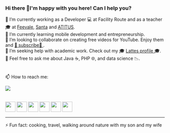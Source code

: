 ### Hi there 👋I'm happy with you here! Can I help you?
🔭 I’m currently working as a Developer 💻 at Facility Route and as a teacher 🎓 at <a href="https://feevale.br/">Feevale</a>, <a href="https://www.acsc.com.br/santacatarina/">Santa</a> and <a href="https://www.atitus.edu.br/">ATITUS</a>.<br>
🌱 I’m currently learning mobile development and entrepreneurship.<br>
👯 I’m looking to collaborate on creating free videos for YouTube. Enjoy them and <a href="https://www.youtube.com/c/marcelojtelles?sub_confirmation=1">🎯 subscribe🎯 </a>. <br>
🤔 I’m seeking help with academic work. Check out my 🎓 <a href="http://lattes.cnpq.br/9414932542121207">Lattes profile </a> 🎓.<br>
💬 Feel free to ask me about Java ☕, PHP 🌐, and data science 📉.<br>
<br>
<br>
📫 How to reach me:

<a href="https://github.com/macelot"><img src="https://facilityroute.com/images/rs/-Github-000.svg"></a>
<a href="https://www.facebook.com/marcelojosuetelles"><img alt="" src="https://facilityroute.com/images/rs/-Facebook-3b579d.svg"/></a></td>
<a href="https://br.pinterest.com/marcelotelles14/"><img alt="" src="https://facilityroute.com/images/rs/-Pinterest-BD081C.svg"/></a></td>
<a href="https://medium.com/@marcelotelles_18526"><img alt="" src="https://facilityroute.com/images/rs/-Medium-000.svg"/></a></td>
<a href="mailto:marcelojtelles@gmail.com"><img alt="" src="https://facilityroute.com/images/rs/-Gmail-c14438.svg"/></a></td>


<br>
<a href="https://www.youtube.com/c/marcelojtelles"><img alt="" height="32" src="https://facilityroute.com/images/you.png"/></a>
<a href="https://www.instagram.com/marcelojtelles/"><img alt="" height="32" src="https://facilityroute.com/images/instagram-circle-icon.png"/></a>
<a href="https://twitter.com/#!/marcelojtelles"><img alt="" height="32" src="https://facilityroute.com/images/tw2.png"/></a>
<a href="http://lattes.cnpq.br/9414932542121207"><img alt="" height="32" src="https://facilityroute.com/images/lattes.png"/></a>
<a href="https://bit.ly/atualprof"><img alt="" height="32" src="https://facilityroute.com/images/siteweb.png"/></a>
<a href="https://facilityroute.com"><img alt="" height="32" src="https://facilityroute.com/images/logo-site-facilityorute2.png"/></a>




<hr>
⚡ Fun fact: cooking, travel, walking around nature with my son and my wife

<!--
**Macelot/Macelot** is a ✨ _special_ ✨ repository because its `README.md` (this file) appears on your GitHub profile.

Here are some ideas to get you started:

- 🔭 I’m currently working on Developer at Facility Route, teacher on Feevale and Duque
- 🌱 I’m currently learning Flutter
- 👯 I’m looking to collaborate on make videos at YouTube free for you
- 🤔 I’m looking for help with academic works
- 💬 Ask me about Java, PHP and data science
- 📫 How to reach me:  https://www.linkedin.com/in/marcelojtelles, https://www.youtube.com/c/marcelojtelles, https://www.facebook.com/marcelojosuetelles, https://www.instagram.com/marcelojtelles/, https://br.pinterest.com/marcelotelles14/, https://twitter.com/#!/marcelojtelles, https://medium.com/@marcelotelles_18526, http://lattes.cnpq.br/9414932542121207, https://bit.ly/atualprof
- 😄 Pronouns: work ever better
- ⚡ Fun fact: cooking, travel, walking around nature with my son and my wife
-->
